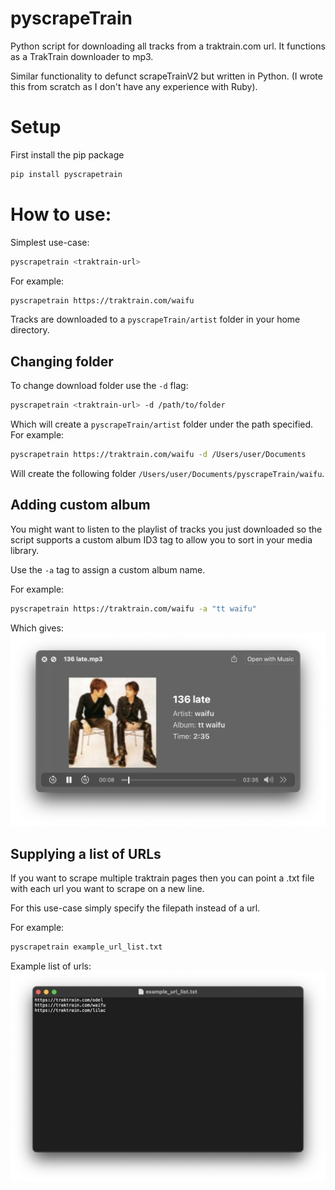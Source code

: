 # pyscrapeTrain

Python script for downloading all tracks from a traktrain.com url. 
It functions as a TrakTrain downloader to mp3.

Similar functionality to defunct scrapeTrainV2 but written in Python. (I wrote this from scratch as I don't have any experience with Ruby).

# Setup
First install the pip package
```bash
pip install pyscrapetrain
```

# How to use:
Simplest use-case:
```bash
pyscrapetrain <traktrain-url>
```

For example: 
```bash
pyscrapetrain https://traktrain.com/waifu
```

Tracks are downloaded to a `pyscrapeTrain/artist` folder in your home directory. 
## Changing folder
To change download folder use the `-d` flag:
```bash
pyscrapetrain <traktrain-url> -d /path/to/folder
```

Which will create a `pyscrapeTrain/artist` folder under the path specified.
For example:
```bash
pyscrapetrain https://traktrain.com/waifu -d /Users/user/Documents
```
Will create the following folder `/Users/user/Documents/pyscrapeTrain/waifu`.

## Adding custom album
You might want to listen to the playlist of tracks you just downloaded 
so the script supports a custom album ID3 tag to allow you to sort in your media library.

Use the `-a` tag to assign a custom album name.

For example:
```bash
pyscrapetrain https://traktrain.com/waifu -a "tt waifu"
```

Which gives:
![image](https://raw.githubusercontent.com/tim-morriss/pyscrapeTrain/master/album%20example.png)

## Supplying a list of URLs

If you want to scrape multiple traktrain pages then you can point a .txt file 
with each url you want to scrape on a new line.

For this use-case simply specify the filepath instead of a url.

For example:
```bash
pyscrapetrain example_url_list.txt
```

Example list of urls:
![image](https://raw.githubusercontent.com/tim-morriss/pyscrapeTrain/master/example%20url%20list.png)
